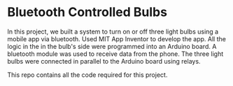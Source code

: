 # Bluetooth Controlled Bulbs #

In this project, we built a system to turn on or off three light bulbs using a mobile app via bluetooth. Used MIT App Inventor to develop the app. All the logic in the in the bulb's side were programmed into an Arduino board. A bluetooth module was used to receive data from the phone. The three light bulbs were connected in parallel to the Arduino board using relays.

This repo contains all the code required for this project.
